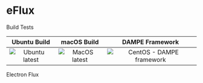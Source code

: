 # eFlux

Build Tests

| Ubuntu Build | macOS Build | DAMPE Framework |
|:--:|:--:|:--:|
| ![Ubuntu latest](https://github.com/ecatanzani/eFlux/workflows/Ubuntu%20latest/badge.svg) | ![MacOS latest](https://github.com/ecatanzani/eFlux/workflows/MacOS%20latest/badge.svg) | ![CentOS - DAMPE framework](https://github.com/ecatanzani/eFlux/workflows/CentOS%20-%20DAMPE%20framework/badge.svg) |

Electron Flux
